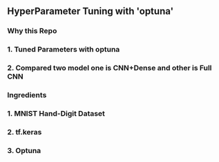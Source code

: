 ## HyperParameter Tuning with 'optuna'

### Why this Repo
### 1. Tuned Parameters with optuna
### 2. Compared two model one is CNN+Dense and other is Full CNN

### Ingredients
### 1. MNIST Hand-Digit Dataset
### 2. tf.keras
### 3. Optuna